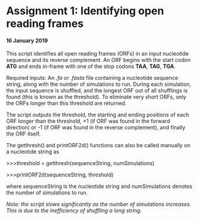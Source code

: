# Assignment 1: Identifying open reading frames

#### 16 January 2019

This script identifies all open reading frames (ORFs) in an input nucleotide sequence and its reverse complement. An ORF begins with the start codon **ATG** and ends in-frame with one of the stop codons **TAA**, **TAG**, **TGA**.

Required inputs: An *.fa* or *.fasta* file containing a nucleotide sequence string, along with the number of simulations to run. During each simulation, the input sequence is shuffled, and the longest ORF out of all shufflings is found (this is known as the threshold). To eliminate very short ORFs, only the ORFs longer than this threshold are returned.

The script outputs the threshold, the starting and ending positions of each ORF longer than the threshold, +1 (if ORF was found in the forward direction) or -1 (if ORF was found in the reverse complement), and finally the ORF itself.

The getthresh() and printORF2d() functions can also be called manually on a nucleotide string as 

&gt;&gt;&gt;threshold = getthresh(sequenceString, numSimulations)

&gt;&gt;&gt;printORF2d(sequenceString, threshold)

where sequenceString is the nucleotide string and numSimulations denotes the number of simulations to run.


*Note: the script slows significantly as the number of simulations increases. This is due to the inefficiency of shuffling a long string.*
